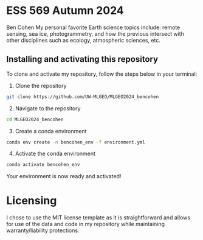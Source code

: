 # ESS 569 Autumn 2024
Ben Cohen
My personal favorite Earth science topics include: remote sensing, sea ice, photogrammetry, and how the previous intersect with other disciplines such as ecology, atmospheric sciences, etc.
## Installing and activating this repository
To clone and activate my repository, follow the steps below in your terminal:

1. Clone the repository
```bash
git clone https://github.com/UW-MLGEO/MLGEO2024_bencohen
```

2. Navigate to the repository
```bash
cd MLGEO2024_bencohen
```

3. Create a conda environment
```bash
conda env create -n bencohen_env -f environment.yml
```

4. Activate the conda environment
```bash
conda activate bencohen_env
```

Your environment is now ready and activated!

# Licensing
I chose to use the MIT license template as it is straightforward and allows for use of the data and code in my repository while maintaining warranty/liability protections.
